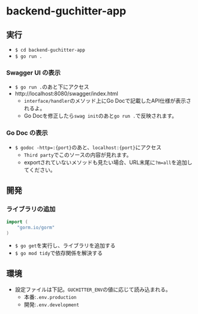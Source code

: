 # backend-guchitter-app
## 実行
- `$ cd backend-guchitter-app`
- `$ go run .`
### Swagger UI の表示
- `$ go run .`のあと下にアクセス
- http://localhost:8080/swagger/index.html
  - `interface/handler`のメソッド上にGo Docで記載したAPI仕様が表示されるよ。
  - Go Docを修正したら`swag init`のあと`go run .`で反映されます。
### Go Doc の表示
- `$ godoc -http=:{port}`のあと、`localhost:{port}`にアクセス
  - `Third party`でこのソースの内容が見れます。
  - exportされていないメソッドも見たい場合、URL末尾に`?m=all`を追加してください。

## 開発
### ライブラリの追加

```go:xxx.go
import (
    "gorm.io/gorm"
)
```

- `$ go get`を実行し、ライブラリを追加する
- `$ go mod tidy`で依存関係を解決する


## 環境
- 設定ファイルは下記。`GUCHITTER_ENV`の値に応じて読み込まれる。
  - 本番:`.env.production`
  - 開発:`.env.development`

